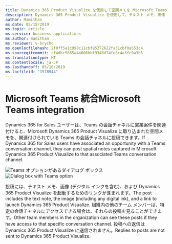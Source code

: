 ```yaml
---
title: Dynamics 365 Product Visualize を使用して空間メモを Microsoft Teams 会話チャネルに投稿
description: Dynamics 365 Product Visualize を使用して、テキスト メモ、画像 (インクを含む)、Dynamics 365 Product Visualize アプリケーションを起動するためのリンクを含む空間メモを Microsoft Teams 会話チャネルに投稿できます。
author: Mamithan
ms.date: 05/15/2019
ms.topic: article
ms.service: business-applications
ms.author: mamithan
ms.reviewer: v-brycho
ms.openlocfilehash: 2f0ff5a1c998c11cbf95272622fa31cbf0a553c4
ms.sourcegitcommit: cf4dbc9865a44606bbf9346d74fe8c4a3fc9a3b5
ms.translationtype: HT
ms.contentlocale: ja-JP
ms.lasthandoff: 05/16/2019
ms.locfileid: "1578944"
---
```

# <a name="microsoft-teams-integration"></a><span data-ttu-id="3ea19-103">Microsoft Teams 統合</span><span class="sxs-lookup"><span data-stu-id="3ea19-103">Microsoft Teams integration</span></span>

<span data-ttu-id="3ea19-104">Dynamics 365 for Sales ユーザーは、Teams の会話チャネルに営業案件を関連付けると、Microsoft Dynamics 365 Product Visualize に取り込まれた空間メモを、関連付けられている Teams の会話チャネルに投稿できます。</span><span class="sxs-lookup"><span data-stu-id="3ea19-104">If Dynamics 365 for Sales users have associated an opportunity with a Teams conversation channel, they can post spatial notes captured in Microsoft Dynamics 365 Product Visualize to that associated Teams conversation channel.</span></span> 

<span data-ttu-id="3ea19-105">![Teams オプションがあるダイアログ ボックス](media/teams-option.PNG "Teams オプションがあるダイアログ ボックス")</span><span class="sxs-lookup"><span data-stu-id="3ea19-105">![Dialog box with Teams option](media/teams-option.PNG "Dialog box with Teams option")</span></span>

<span data-ttu-id="3ea19-106">投稿には、テキスト メモ、画像 (デジタル インクを含む)、および Dynamics 365 Product Visualize を起動するためのリンクが含まれます。</span><span class="sxs-lookup"><span data-stu-id="3ea19-106">The post includes the text note, the image (including any digital ink), and a link to launch Dynamics 365 Product Visualize.</span></span> <span data-ttu-id="3ea19-107">組織内の他のチーム メンバーは、特定の会話チャネルにアクセスできる場合は、それらの投稿を見ることができます。</span><span class="sxs-lookup"><span data-stu-id="3ea19-107">Other team members in the organization can see these posts if they have access to that specific conversation channel.</span></span> <span data-ttu-id="3ea19-108">投稿への返信は Dynamics 365 Product Visualize に送信されません。</span><span class="sxs-lookup"><span data-stu-id="3ea19-108">Replies to posts are not sent to Dynamics 365 Product Visualize.</span></span>
